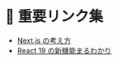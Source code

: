 # 🔗 重要リンク集

- [Next.js の考え方](https://zenn.dev/akfm/books/nextjs-basic-principle)
- [React 19 の新機能まるわかり](https://zenn.dev/uhyo/books/react-19-new)
